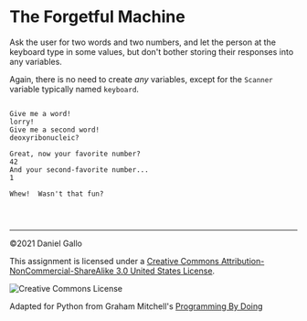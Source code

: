 # The Forgetful Machine


Ask the user for two words and two numbers, and let the
person at the keyboard type in some values, but don't bother
storing their responses into any variables.


Again, there is no need to create *any* variables,
except for the `Scanner` variable typically
named `keyboard`.



```
 
Give me a word!
lorry! 
Give me a second word!
deoxyribonucleic? 
 
Great, now your favorite number?
42 
And your second-favorite number...
1 
 
Whew!  Wasn't that fun?

```


```



```



---


©2021 Daniel Gallo


This assignment is licensed under a
[Creative Commons Attribution-NonCommercial-ShareAlike 3.0 United States License](https://creativecommons.org/licenses/by-nc-sa/3.0/us/deed.en_US).  

![Creative Commons License](images/by-nc-sa.png)





Adapted for Python from Graham Mitchell's [Programming By Doing](https://programmingbydoing.com/)